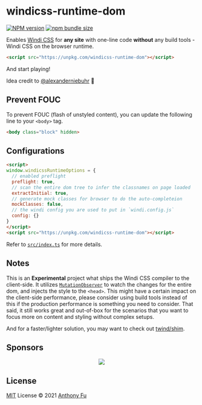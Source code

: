 # windicss-runtime-dom

[![NPM version](https://img.shields.io/npm/v/windicss-runtime-dom?color=0ea5e9&label=)](https://www.npmjs.com/package/windicss-runtime-dom)
[![npm bundle size](https://img.shields.io/bundlephobia/minzip/windicss-runtime-dom?color=1180b2&label=)](https://bundlephobia.com/result?p=windicss-runtime-dom)

Enables [Windi CSS](https://github.com/windicss/windicss) for **any site** with one-line code **without** any build tools - Windi CSS on the browser runtime.

```html
<script src="https://unpkg.com/windicss-runtime-dom"></script>
```

And start playing!

Idea credit to [@alexanderniebuhr](https://github.com/alexanderniebuhr) 🙌

## Prevent FOUC

To prevent FOUC (flash of unstyled content), you can update the following line to your `<body>` tag.

```html
<body class="block" hidden>
```

## Configurations

```html
<script>
window.windicssRuntimeOptions = {
  // enabled preflight
  preflight: true,
  // scan the entire dom tree to infer the classnames on page loaded
  extractInitial: true,
  // generate mock classes for browser to do the auto-completeion 
  mockClasses: false,
  // the windi config you are used to put in `windi.config.js`
  config: {}
}
</script>
<script src="https://unpkg.com/windicss-runtime-dom"></script>
```

Refer to [`src/index.ts`](./src/index.ts) for more details.

## Notes

This is an **Experimental** project what ships the Windi CSS compiler to the client-side. It utilizes [`MutationObserver`](https://developer.mozilla.org/en-US/docs/Web/API/MutationObserver) to watch the changes for the entire dom, and injects the style to the `<head>`. This might have a certain impact on the client-side performance, please consider using build tools instead of this if the production performance is something you need to consider. That said, it still works great and out-of-box for the scenarios that you want to focus more on content and styling without complex setups.

And for a faster/lighter solution, you may want to check out [twind/shim](https://twind.dev/handbook/the-shim.html).

## Sponsors

<p align="center">
  <a href="https://cdn.jsdelivr.net/gh/antfu/static/sponsors.svg">
    <img src='https://cdn.jsdelivr.net/gh/antfu/static/sponsors.svg'/>
  </a>
</p>

## License

[MIT](./LICENSE) License © 2021 [Anthony Fu](https://github.com/antfu)
